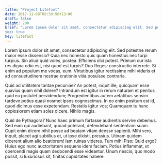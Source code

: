 ```yaml
---
title: "Project Litefoot"
date: 2017-11-08T08:50:56+13:00
draft: false
weight: 200
brief: "Lorem ipsum dolor sit amet, consectetur adipiscing elit. Sed potestne rerum maior esse dissensio? Quia nec honesto quic quam honestius nec turpi turpius. Sin aliud quid voles, postea. Efficiens dici potest. Primum cur ista res digna odio est, nisi quod est turpis? Duo Reges: constructio interrete."
toc: true
key: litefoot
---
```

Lorem ipsum dolor sit amet, consectetur adipiscing elit. Sed potestne rerum maior esse dissensio? Quia nec honesto quic quam honestius nec turpi turpius. Sin aliud quid voles, postea. Efficiens dici potest. Primum cur ista res digna odio est, nisi quod est turpis? Duo Reges: constructio interrete. Si enim ad populum me vocas, eum. Virtutibus igitur rectissime mihi videris et ad consuetudinem nostrae orationis vitia posuisse contraria.

Quid ad utilitatem tantae pecuniae? An potest, inquit ille, quicquam esse suavius quam nihil dolere? Intrandum est igitur in rerum naturam et penitus quid ea postulet pervidendum; Progredientibus autem aetatibus sensim tardeve potius quasi nosmet ipsos cognoscimus. In eo enim positum est id, quod dicimus esse expetendum. Restatis igitur vos; Quamquam tu hanc copiosiorem etiam soles dicere. Nihilo magis.

Quid de Pythagora? Nunc haec primum fortasse audientis servire debemus. Sed eum qui audiebant, quoad poterant, defendebant sententiam suam. Cupit enim dícere nihil posse ad beatam vitam deesse sapienti. Mihi vero, inquit, placet agi subtilius et, ut ipse dixisti, pressius. Utinam quidem dicerent alium alio beatiorem! Iam ruinas videres. Tum mihi Piso: Quid ergo? Huius ego nunc auctoritatem sequens idem faciam. Potius inflammat, ut coercendi magis quam dedocendi esse videantur. Unum nescio, quo modo possit, si luxuriosus sit, finitas cupiditates habere.
